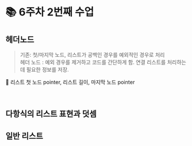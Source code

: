 # 📚 6주차 2번째 수업

## 헤더노드 

> 기존: 첫/마지막 노드, 리스트가 공백인 경우를 예외적인 경우로 처리 <br>
> 헤더 노드 : 예외 경우를 제거하고 코드를 간단하게 함. 연결 리스트를 처리하는 데 필요한 정보를 저장.

📌 리스트 첫 노드 pointer, 리스트 길이, 마지막 노드 pointer  <br>

 <br>


 ## 다항식의 리스트 표현과 덧셈

 ## 일반 리스트 